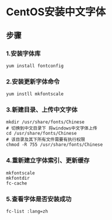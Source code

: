 # CentOS安装中文字体

## 步骤
### 1.安装字体库
```
yum install fontconfig
```
### 2.安装更新字体命令
```
yum instll mkfontscale
```
### 3.新建目录、上传中文字体
```
mkdir /usr/share/fonts/Chinese
# 切换到中文目录下 将windows中文字体上传
cd /usr/share/fonts/Chinese
# 该目录及其下所有文件需要有执行权限
chmod -R 755 /usr/share/fonts/Chinese
```
### 4.重新建立字体索引、更新缓存
```
mkfontscale
mkfontdir
fc-cache
```
### 5.查看字体是否安装成功
```
fc-list :lang=zh
```



